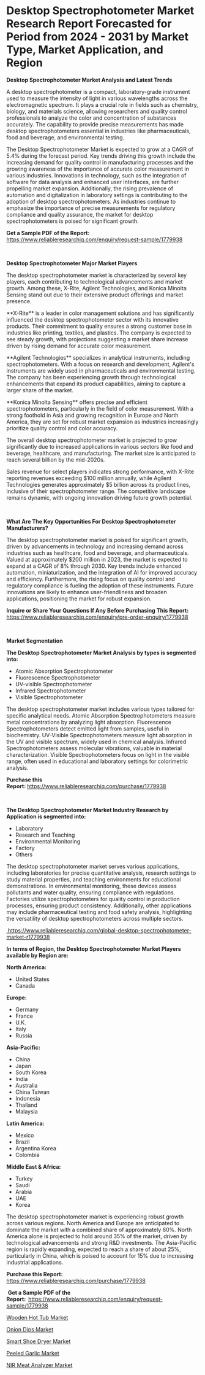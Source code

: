 <p><h1>Desktop Spectrophotometer Market Research Report Forecasted for Period from 2024 -  2031 by Market Type, Market Application, and Region</h1></p><p><strong>Desktop Spectrophotometer Market Analysis and Latest Trends</strong></p>
<p><p>A desktop spectrophotometer is a compact, laboratory-grade instrument used to measure the intensity of light in various wavelengths across the electromagnetic spectrum. It plays a crucial role in fields such as chemistry, biology, and materials science, allowing researchers and quality control professionals to analyze the color and concentration of substances accurately. The capability to provide precise measurements has made desktop spectrophotometers essential in industries like pharmaceuticals, food and beverage, and environmental testing.</p><p>The Desktop Spectrophotometer Market is expected to grow at a CAGR of 5.4% during the forecast period. Key trends driving this growth include the increasing demand for quality control in manufacturing processes and the growing awareness of the importance of accurate color measurement in various industries. Innovations in technology, such as the integration of software for data analysis and enhanced user interfaces, are further propelling market expansion. Additionally, the rising prevalence of automation and digitalization in laboratory settings is contributing to the adoption of desktop spectrophotometers. As industries continue to emphasize the importance of precise measurements for regulatory compliance and quality assurance, the market for desktop spectrophotometers is poised for significant growth.</p></p>
<p><strong>Get a Sample PDF of the Report:&nbsp;</strong> <a href="https://www.reliableresearchiq.com/enquiry/request-sample/1779938?utm_campaign=1476&utm_medium=2&utm_source=Github&utm_content=ia&utm_term=09102024&utm_id=desktop-spectrophotometer">https://www.reliableresearchiq.com/enquiry/request-sample/1779938</a></p>
<p>&nbsp;</p>
<p><strong>Desktop Spectrophotometer Major Market Players</strong></p>
<p><p>The desktop spectrophotometer market is characterized by several key players, each contributing to technological advancements and market growth. Among these, X-Rite, Agilent Technologies, and Konica Minolta Sensing stand out due to their extensive product offerings and market presence.</p><p>**X-Rite** is a leader in color management solutions and has significantly influenced the desktop spectrophotometer sector with its innovative products. Their commitment to quality ensures a strong customer base in industries like printing, textiles, and plastics. The company is expected to see steady growth, with projections suggesting a market share increase driven by rising demand for accurate color measurement.</p><p>**Agilent Technologies** specializes in analytical instruments, including spectrophotometers. With a focus on research and development, Agilent's instruments are widely used in pharmaceuticals and environmental testing. The company has been experiencing growth through technological enhancements that expand its product capabilities, aiming to capture a larger share of the market.</p><p>**Konica Minolta Sensing** offers precise and efficient spectrophotometers, particularly in the field of color measurement. With a strong foothold in Asia and growing recognition in Europe and North America, they are set for robust market expansion as industries increasingly prioritize quality control and color accuracy.</p><p>The overall desktop spectrophotometer market is projected to grow significantly due to increased applications in various sectors like food and beverage, healthcare, and manufacturing. The market size is anticipated to reach several billion by the mid-2020s.</p><p>Sales revenue for select players indicates strong performance, with X-Rite reporting revenues exceeding $100 million annually, while Agilent Technologies generates approximately $5 billion across its product lines, inclusive of their spectrophotometer range. The competitive landscape remains dynamic, with ongoing innovation driving future growth potential.</p></p>
<p>&nbsp;</p>
<p><strong>What Are The Key Opportunities For Desktop Spectrophotometer Manufacturers?</strong></p>
<p><p>The desktop spectrophotometer market is poised for significant growth, driven by advancements in technology and increasing demand across industries such as healthcare, food and beverage, and pharmaceuticals. Valued at approximately $200 million in 2023, the market is expected to expand at a CAGR of 8% through 2030. Key trends include enhanced automation, miniaturization, and the integration of AI for improved accuracy and efficiency. Furthermore, the rising focus on quality control and regulatory compliance is fueling the adoption of these instruments. Future innovations are likely to enhance user-friendliness and broaden applications, positioning the market for robust expansion.</p></p>
<p><strong>Inquire or Share Your Questions If Any Before Purchasing This Report:</strong> <a href="https://www.reliableresearchiq.com/enquiry/pre-order-enquiry/1779938?utm_campaign=1476&utm_medium=2&utm_source=Github&utm_content=ia&utm_term=09102024&utm_id=desktop-spectrophotometer">https://www.reliableresearchiq.com/enquiry/pre-order-enquiry/1779938</a></p>
<p>&nbsp;</p>
<p><strong>Market Segmentation</strong></p>
<p><strong>The Desktop Spectrophotometer Market Analysis by types is segmented into:</strong></p>
<p><ul><li>Atomic Absorption Spectrophotometer</li><li>Fluorescence Spectrophotometer</li><li>UV-visible Spectrophotometer</li><li>Infrared Spectrophotometer</li><li>Visible Spectrophotometer</li></ul></p>
<p><p>The desktop spectrophotometer market includes various types tailored for specific analytical needs. Atomic Absorption Spectrophotometers measure metal concentrations by analyzing light absorption. Fluorescence Spectrophotometers detect emitted light from samples, useful in biochemistry. UV-Visible Spectrophotometers measure light absorption in the UV and visible spectrum, widely used in chemical analysis. Infrared Spectrophotometers assess molecular vibrations, valuable in material characterization. Visible Spectrophotometers focus on light in the visible range, often used in educational and laboratory settings for colorimetric analysis.</p></p>
<p><strong>Purchase this Report:&nbsp;</strong><a href="https://www.reliableresearchiq.com/purchase/1779938?utm_campaign=1476&utm_medium=2&utm_source=Github&utm_content=ia&utm_term=09102024&utm_id=desktop-spectrophotometer">https://www.reliableresearchiq.com/purchase/1779938</a></p>
<p>&nbsp;</p>
<p><strong>The Desktop Spectrophotometer Market Industry Research by Application is segmented into:</strong></p>
<p><ul><li>Laboratory</li><li>Research and Teaching</li><li>Environmental Monitoring</li><li>Factory</li><li>Others</li></ul></p>
<p><p>The desktop spectrophotometer market serves various applications, including laboratories for precise quantitative analysis, research settings to study material properties, and teaching environments for educational demonstrations. In environmental monitoring, these devices assess pollutants and water quality, ensuring compliance with regulations. Factories utilize spectrophotometers for quality control in production processes, ensuring product consistency. Additionally, other applications may include pharmaceutical testing and food safety analysis, highlighting the versatility of desktop spectrophotometers across multiple sectors.</p></p>
<p><a href="https://www.reliableresearchiq.com/global-desktop-spectrophotometer-market-r1779938?utm_campaign=1476&utm_medium=2&utm_source=Github&utm_content=ia&utm_term=09102024&utm_id=desktop-spectrophotometer">&nbsp;https://www.reliableresearchiq.com/global-desktop-spectrophotometer-market-r1779938</a></p>
<p><strong>In terms of Region, the Desktop Spectrophotometer Market Players available by Region are:</strong></p>
<p>
    <p> <strong> North America: </strong>
        <ul>
            <li>United States</li>
            <li>Canada</li>
        </ul>
        </p> 
    <p> <strong> Europe: </strong>
        <ul>
            <li>Germany</li>
            <li>France</li>
            <li>U.K.</li>
            <li>Italy</li>
            <li>Russia</li>
        </ul>
        </p> 
    <p> <strong> Asia-Pacific: </strong>
        <ul>
            <li>China</li>
            <li>Japan</li>
            <li>South Korea</li>
            <li>India</li>
            <li>Australia</li>
            <li>China Taiwan</li>
            <li>Indonesia</li>
            <li>Thailand</li>
            <li>Malaysia</li>
        </ul>
        </p> 
    <p> <strong> Latin America: </strong>
        <ul>
            <li>Mexico</li>
            <li>Brazil</li>
            <li>Argentina Korea</li>
            <li>Colombia</li>
        </ul>
        </p> 
    <p> <strong> Middle East & Africa: </strong>
        <ul>
            <li>Turkey</li>
            <li>Saudi</li>
            <li>Arabia</li>
            <li>UAE</li>
            <li>Korea</li>
        </ul>
    </p>
    </p>
<p><p>The desktop spectrophotometer market is experiencing robust growth across various regions. North America and Europe are anticipated to dominate the market with a combined share of approximately 60%. North America alone is projected to hold around 35% of the market, driven by technological advancements and strong R&D investments. The Asia-Pacific region is rapidly expanding, expected to reach a share of about 25%, particularly in China, which is poised to account for 15% due to increasing industrial applications.</p></p>
<p><strong>Purchase this Report: </strong><a href="https://www.reliableresearchiq.com/purchase/1779938?utm_campaign=1476&utm_medium=2&utm_source=Github&utm_content=ia&utm_term=09102024&utm_id=desktop-spectrophotometer">https://www.reliableresearchiq.com/purchase/1779938</a></p>
<p>&nbsp;<strong>Get a Sample PDF of the Report:&nbsp;&nbsp;</strong><a href="https://www.reliableresearchiq.com/enquiry/request-sample/1779938?utm_campaign=1476&utm_medium=2&utm_source=Github&utm_content=ia&utm_term=09102024&utm_id=desktop-spectrophotometer">https://www.reliableresearchiq.com/enquiry/request-sample/1779938</a></p>
<p><strong></strong></p>
<p><p><a href="https://www.linkedin.com/pulse/pioneering-growth-analyzing-global-wooden-hot-tub-market-spzhf?utm_campaign=1476&utm_medium=2&utm_source=Github&utm_content=ia&utm_term=09102024&utm_id=desktop-spectrophotometer">Wooden Hot Tub Market</a></p><p><a href="https://www.linkedin.com/pulse/navigating-global-onion-dips-market-from-trends-strategy-2024-rwfjc?utm_campaign=1476&utm_medium=2&utm_source=Github&utm_content=ia&utm_term=09102024&utm_id=desktop-spectrophotometer">Onion Dips Market</a></p><p><a href="https://github.com/AshrafKhan865/Market-Research-Report-List-1/blob/main/smart-shoe-dryer-market.md?utm_campaign=1476&utm_medium=2&utm_source=Github&utm_content=ia&utm_term=09102024&utm_id=desktop-spectrophotometer">Smart Shoe Dryer Market</a></p><p><a href="https://www.linkedin.com/pulse/global-peeled-garlic-market-focus-application-end-use-industry-lki2e?utm_campaign=1476&utm_medium=2&utm_source=Github&utm_content=ia&utm_term=09102024&utm_id=desktop-spectrophotometer">Peeled Garlic Market</a></p><p><a href="https://www.linkedin.com/pulse/nir-meat-analyzer-market-pulse-71-expansion-blueprint-2024-2031-hddgc?utm_campaign=1476&utm_medium=2&utm_source=Github&utm_content=ia&utm_term=09102024&utm_id=desktop-spectrophotometer">NIR Meat Analyzer Market</a></p></p>